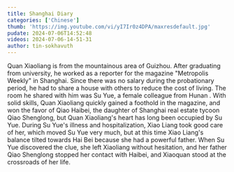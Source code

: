 ```yaml
---
title: Shanghai Diary
categories: ['Chinese']
thumb: 'https://img.youtube.com/vi/yI7Ir0z4DPA/maxresdefault.jpg'
pudate: 2024-07-06T14:52:48
videos: 2024-07-06-14-51-31
author: tin-sokhavuth
---
```

Quan Xiaoliang is from the mountainous area of ​​Guizhou. After graduating from university, he worked as a reporter for the magazine "Metropolis Weekly" in Shanghai. Since there was no salary during the probationary period, he had to share a house with others to reduce the cost of living. The room he shared with him was Su Yue, a female colleague from Hunan . With solid skills, Quan Xiaoliang quickly gained a foothold in the magazine, and won the favor of Qiao Haibei, the daughter of Shanghai real estate tycoon Qiao Shenglong, but Quan Xiaoliang's heart has long been occupied by Su Yue. During Su Yue's illness and hospitalization, Xiao Liang took good care of her, which moved Su Yue very much, but at this time Xiao Liang's balance tilted towards Hai Bei because she had a powerful father. When Su Yue discovered the clue, she left Xiaoliang without hesitation, and her father Qiao Shenglong stopped her contact with Haibei, and Xiaoquan stood at the crossroads of her life.